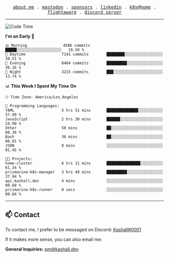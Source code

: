 <p align="center">
  <samp>
    <a href="https://jordanjones.org/">about me</a> .
    <a rel="me" href="https://mastodon.social/@kashall">mastodon</a> .
    <a href="https://github.com/sponsors/kashalls">sponsors</a> .
    <a href="https://linkedin.com/in/jordpjones">linkedin</a> .
    <a href="https://github.com/kashalls/home-cluster">k8s@home</a> .
    <a href="https://flightaware.com/adsb/stats/user/kashalls">flightaware</a> .
    <a href="https://discord.gg/ctgrp8k">discord server</a>
  </samp>
</p>

---

<!--START_SECTION:waka-->
![Code Time](http://img.shields.io/badge/Code%20Time-1%2C376%20hrs%2011%20mins-blue)

**I'm an Early 🐤** 

```text
🌞 Morning                4586 commits        █████░░░░░░░░░░░░░░░░░░░░   19.59 % 
🌆 Daytime                7141 commits        ████████░░░░░░░░░░░░░░░░░   30.51 % 
🌃 Evening                8464 commits        █████████░░░░░░░░░░░░░░░░   36.16 % 
🌙 Night                  3215 commits        ███░░░░░░░░░░░░░░░░░░░░░░   13.74 % 
```


📊 **This Week I Spent My Time On** 

```text
🕑︎ Time Zone: America/Los_Angeles

💬 Programming Languages: 
YAML                     5 hrs 51 mins       ██████████████░░░░░░░░░░░   57.99 % 
JavaScript               2 hrs 30 mins       ██████░░░░░░░░░░░░░░░░░░░   24.90 % 
Other                    50 mins             ██░░░░░░░░░░░░░░░░░░░░░░░   08.36 % 
Bash                     36 mins             ██░░░░░░░░░░░░░░░░░░░░░░░   06.01 % 
JSON                     8 mins              ░░░░░░░░░░░░░░░░░░░░░░░░░   01.45 % 

🐱‍💻 Projects: 
home-cluster             6 hrs 11 mins       ███████████████░░░░░░░░░░   61.34 % 
prismarine-k8s-manager   3 hrs 49 mins       █████████░░░░░░░░░░░░░░░░   37.94 % 
api.kashall.dev          4 mins              ░░░░░░░░░░░░░░░░░░░░░░░░░   00.68 % 
prismarine-k8s-runner    0 secs              ░░░░░░░░░░░░░░░░░░░░░░░░░   00.04 % 
```


<!--END_SECTION:waka-->

---

## 📫 Contact

To contact me, I prefer to be messaged on Discord:  [Kashall#0001](https://discord.com/users/201077739589992448)

If it makes more sense, you can also email me:

**General Inquiries:** pm@kashall.dev  
